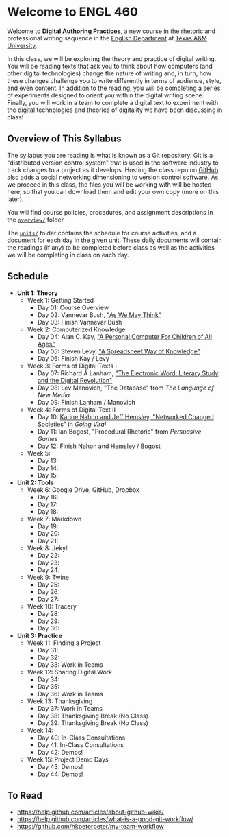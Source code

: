 # Welcome to ENGL 460

Welcome to **Digital Authoring Practices**, a new course in the rhetoric and professional writing sequence in the [English Department](https://english.tamu.edu) at [Texas A&M University](https://www.tamu.edu).

In this class, we will be exploring the theory and practice of digital writing. You will be reading texts that ask you to think about how computers (and other digital technologies) change the nature of writing and, in turn, how these changes challenge you to write differently in terms of audience, style, and even content. In addition to the reading, you will be completing a series of experiments designed to orient you within the digital writing scene. Finally, you will work in a team to complete a digital text to experiment with the digital technologies and theories of digitality we have been discussing in class!

## Overview of This Syllabus

The syllabus you are reading is what is known as a Git repository. Git is a "distributed version control system" that is used in the software industry to track changes to a project as it develops. Hosting the class repo on [GitHub](https://github.com) also adds a social networking dimensioning to version control software. As we proceed in this class, the files you will be working with will be hosted here, so that you can download them and edit your own copy (more on this later).

You will find course policies, procedures, and assignment descriptions in the [`overview/`](overview/) folder.

The [`units/`](units/) folder contains the schedule for course activities, and a document for each day in the given unit. These daily documents will contain the readings (if any) to be completed before class as well as the activities we will be completing in class on each day.

## Schedule

* **Unit 1: Theory**
	* Week 1: Getting Started
		* Day 01: Course Overview
		* Day 02: Vannevar Bush, ["As We May Think"](https://www.theatlantic.com/magazine/archive/1945/07/as-we-may-think/303881/)
		* Day 03: Finish Vannevar Bush
	* Week 2: Computerized Knowledge
		* Day 04: Alan C. Kay, ["A Personal Computer For Children of All Ages"](https://www.mprove.de/diplom/gui/kay72.html)
		* Day 05: Steven Levy, ["A Spreadsheet Way of Knowledge"](https://www.wired.com/2014/10/a-spreadsheet-way-of-knowledge/)
		* Day 06: Finish Kay / Levy
	* Week 3: Forms of Digital Texts I
		* Day 07: Richard A Lanham, ["The Electronic Word: Literary Study and the Digital Revolution"](https://www.jstor.org.ezproxy.library.tamu.edu/stable/469101?seq=1)
		* Day 08: Lev Manovich, "The Database" from *The Language of New Media*
		* Day 09: Finish Lanham / Manovich
	* Week 4: Forms of Digital Text II
		* Day 10: [Karine Nahon and Jeff Hemsley, "Networked Changed Societies" in *Going Viral*](http://ebookcentral.proquest.com.ezproxy.library.tamu.edu/lib/tamucs/reader.action?docID=1578387)
		* Day 11: Ian Bogost, "Procedural Rhetoric" from *Persuasive Games*
		* Day 12: Finish Nahon and Hemsley / Bogost
	* Week 5: 
		* Day 13: 
		* Day 14: 
		* Day 15: 
* **Unit 2: Tools**
	* Week 6: Google Drive, GitHub, Dropbox
		* Day 16: 
		* Day 17: 
		* Day 18: 
	* Week 7: Markdown
		* Day 19: 
		* Day 20: 
		* Day 21: 
	* Week 8: Jekyll
		* Day 22: 
		* Day 23: 
		* Day 24: 
	* Week 9: Twine
		* Day 25: 
		* Day 26: 
		* Day 27: 
	* Week 10: Tracery
		* Day 28: 
		* Day 29: 
		* Day 30: 
* **Unit 3: Practice**
	* Week 11: Finding a Project
		* Day 31: 
		* Day 32: 
		* Day 33: Work in Teams
	* Week 12: Sharing Digital Work
		* Day 34: 
		* Day 35: 
		* Day 36: Work in Teams
	* Week 13: Thanksgiving
		* Day 37: Work in Teams
		* Day 38: Thanksgiving Break (No Class)
		* Day 39: Thanksgiving Break (No Class)
	* Week 14:
		* Day 40: In-Class Consultations
		* Day 41: In-Class Consultations
		* Day 42: Demos!
	* Week 15: Project Demo Days
		* Day 43: Demos!
		* Day 44: Demos!

## To Read

* https://help.github.com/articles/about-github-wikis/
* https://help.github.com/articles/what-is-a-good-git-workflow/
* https://github.com/hkpeterpeter/my-team-workflow